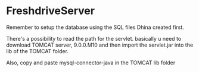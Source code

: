 # FreshdriveServer

Remember to setup the database using the SQL files Dhina created first.

There's a possibility to read the path for the servlet.
basically u need to download TOMCAT server, 9.0.0.M10
and then import the servlet.jar into the lib of the TOMCAT folder.

Also, copy and paste mysql-connector-java in the TOMCAT lib folder 